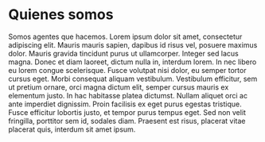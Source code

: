 # Quienes somos

Somos agentes que hacemos. Lorem ipsum dolor sit amet, consectetur adipiscing elit. Mauris mauris sapien, dapibus id risus vel, posuere maximus dolor. Mauris gravida tincidunt purus ut ullamcorper. Integer sed lacus magna. Donec et diam laoreet, dictum nulla in, interdum lorem. In nec libero eu lorem congue scelerisque. Fusce volutpat nisi dolor, eu semper tortor cursus eget. Morbi consequat aliquam vestibulum. Vestibulum efficitur, sem ut pretium ornare, orci magna dictum elit, semper cursus mauris ex elementum justo. In hac habitasse platea dictumst. Nullam aliquet orci ac ante imperdiet dignissim. Proin facilisis ex eget purus egestas tristique. Fusce efficitur lobortis justo, et tempor purus tempus eget. Sed non velit fringilla, porttitor sem id, sodales diam. Praesent est risus, placerat vitae placerat quis, interdum sit amet ipsum.
